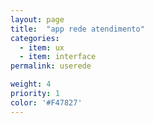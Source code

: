 ```yaml
---
layout: page
title:  "app rede atendimento"
categories:
  - item: ux
  - item: interface
permalink: userede

weight: 4
priority: 1
color: '#F47827'
---
```


